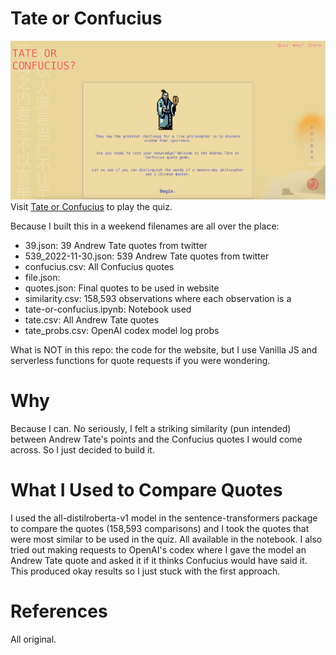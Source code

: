 # Tate or Confucius
<a href="http://tateorconfucius.com" target="_blank" rel="noopener noreferrer">![tateorconfucius.com](website.png)</a>
Visit <a href="http://tateorconfucius.com" target="_blank" rel="noopener noreferrer">Tate or Confucius</a> to play the quiz.

Because I built this in a weekend filenames are all over the place:
- 39.json: 39 Andrew Tate quotes from twitter
- 539_2022-11-30.json: 539 Andrew Tate quotes from twitter
- confucius.csv: All Confucius quotes
- file.json:
- quotes.json: Final quotes to be used in website
- similarity.csv: 158,593 observations where each observation is a
- tate-or-confucius.ipynb: Notebook used
- tate.csv: All Andrew Tate quotes
- tate_probs.csv: OpenAI codex model log probs

What is NOT in this repo: the code for the website, but I use Vanilla JS and serverless functions for quote requests if you were wondering.

# Why
Because I can. No seriously, I felt a striking similarity (pun intended) between Andrew Tate's points and the Confucius quotes I would come across. So I just decided to build it.

# What I Used to Compare Quotes
I used the all-distilroberta-v1 model in the sentence-transformers package to compare the quotes (158,593 comparisons) and I took the quotes that were most similar to be used in the quiz. All available in the notebook. I also tried out making requests to OpenAI's codex where I gave the model an Andrew Tate quote and asked it if it thinks Confucius would have said it. This produced okay results so I just stuck with the first approach.

# References
All original.
